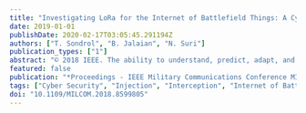```yaml
---
title: "Investigating LoRa for the Internet of Battlefield Things: A Cyber Perspective"
date: 2019-01-01
publishDate: 2020-02-17T03:05:45.291194Z
authors: ["T. Sondrol", "B. Jalaian", "N. Suri"]
publication_types: ["1"]
abstract: "© 2018 IEEE. The ability to understand, predict, adapt, and exploit the vast array of inter-networked things that will be present in the future battlefield is critical for maintaining and increasing military competitive advantage. Recently, there has been significant interest in the LoRa waveform and the LoRaWAN protocol for IoT. Using a Chirp-Spread-Spectrum (CSS) modulation technique, LoRa provides robust long range and low power consumption while trading off on bandwidth. These properties make LoRa a waveform of particular interest for military applications, but there is a need to better understand the protocol from a cyber perspective. In this paper, we present a proof-of-concept software radio architecture to intercept and inject LoRa packets using two inexpensive commercial off-the-shelf (COTS) SDR platforms. The primary contributions of this paper are on exploring the challenge of interception and injection of LoRa packets via SDRs as well as conducting basic experiments to evaluate the performance of interception using COTS devices."
featured: false
publication: "*Proceedings - IEEE Military Communications Conference MILCOM*"
tags: ["Cyber Security", "Injection", "Interception", "Internet of Battlefield Things", "IoBT", "LoRa"]
doi: "10.1109/MILCOM.2018.8599805"
---
```



